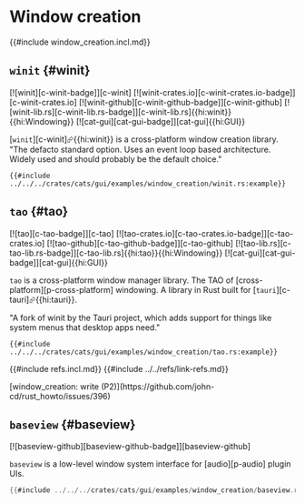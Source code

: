 # Window creation

{{#include window_creation.incl.md}}

## `winit` {#winit}

[![winit][c-winit-badge]][c-winit] [![winit-crates.io][c-winit-crates.io-badge]][c-winit-crates.io] [![winit-github][c-winit-github-badge]][c-winit-github] [![winit-lib.rs][c-winit-lib.rs-badge]][c-winit-lib.rs]{{hi:winit}}{{hi:Windowing}} [![cat-gui][cat-gui-badge]][cat-gui]{{hi:GUI}}

[`winit`][c-winit]⮳{{hi:winit}} is a cross-platform window creation library. "The defacto standard option. Uses an event loop based architecture. Widely used and should probably be the default choice."

```rust,editable
{{#include ../../../crates/cats/gui/examples/window_creation/winit.rs:example}}
```

## `tao` {#tao}

[![tao][c-tao-badge]][c-tao] [![tao-crates.io][c-tao-crates.io-badge]][c-tao-crates.io] [![tao-github][c-tao-github-badge]][c-tao-github] [![tao-lib.rs][c-tao-lib.rs-badge]][c-tao-lib.rs]{{hi:tao}}{{hi:Windowing}} [![cat-gui][cat-gui-badge]][cat-gui]{{hi:GUI}}

`tao` is a cross-platform window manager library. The TAO of [cross-platform][p-cross-platform] windowing. A library in Rust built for [`tauri`][c-tauri]⮳{{hi:tauri}}.

"A fork of winit by the Tauri project, which adds support for things like system menus that desktop apps need."

```rust,editable
{{#include ../../../crates/cats/gui/examples/window_creation/tao.rs:example}}
```

{{#include refs.incl.md}}
{{#include ../../refs/link-refs.md}}

<div class="hidden">
[window_creation: write (P2)](https://github.com/john-cd/rust_howto/issues/396)

## `baseview` {#baseview}

[![baseview-github][baseview-github-badge]][baseview-github]

`baseview` is a low-level window system interface for [audio][p-audio] plugin UIs.

```rust
{{#include ../../../crates/cats/gui/examples/window_creation/baseview.rs:example}}
```

</div>
